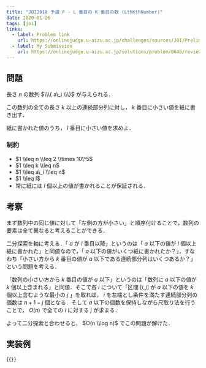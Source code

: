 ```yaml
---
title: "JOI2018 予選 F - L 番目の K 番目の数 (LthKthNumber)"
date: 2020-01-26
tags: [joi]
links:
  - label: Problem link
    url: https://onlinejudge.u-aizu.ac.jp/challenges/sources/JOI/Prelim/0646
  - label: My Submission
    url: https://onlinejudge.u-aizu.ac.jp/solutions/problem/0646/review/4131812/misteer/C++14
---
```


## 問題

長さ $n$ の数列 $\\\{ a\_i \\\}$ が与えられる．

この数列の全ての長さ $k$ 以上の連続部分列に対し， $k$ 番目に小さい値を紙に書き出す．

紙に書かれた値のうち， $l$ 番目に小さい値を求めよ．

### 制約

- $1 \\leq n \\leq 2 \\times 10\^5$
- $1 \\leq k \\leq n$
- $1 \\leq a\_i \\leq n$
- $1 \\leq l$
- 常に紙には $l$ 個以上の値が書かれることが保証される．

## 考察

まず数列中の同じ値に対して「左側の方が小さい」と順序付けることで，数列の要素は全て異なると考えることができる．

二分探索を軸に考える．「 $a$ が $l$ 番目以降」というのは「 $a$ 以下の値が $l$ 個以上紙に書かれた」と同値なので，「 $a$ 以下の値がいくつ紙に書かれたか？」，すなわち「小さい方から $k$ 番目の値が $a$ 以下である連続部分列はいくつあるか？」という問題を考える．

「数列の小さい方から $k$ 番目の値が $a$ 以下」というのは「数列に $a$ 以下の値が $k$ 個以上含まれる」と同値．そこで各 $i$ について「区間 $[i, j]$ が $a$ 以下の値を $k$ 個以上含むような最小の $j$ 」を取れば， $i$ を左端とし条件を満たす連続部分列の個数は $n + 1 - j$ 個となる．そして $a$ 以下の個数を保持しながら尺取り法を行うことで， $O(n)$ で全ての $i$ に対する $j$ が求まる．

よって二分探索と合わせると， $O(n \\log n)$ でこの問題が解けた．

## 実装例

{{<code file="0.cpp" language="cpp">}}
